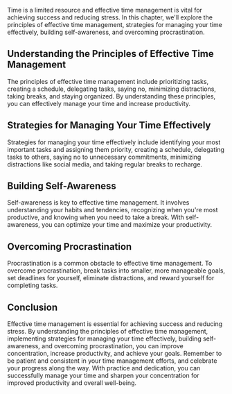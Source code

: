 
Time is a limited resource and effective time management is vital for achieving success and reducing stress. In this chapter, we'll explore the principles of effective time management, strategies for managing your time effectively, building self-awareness, and overcoming procrastination.

Understanding the Principles of Effective Time Management
---------------------------------------------------------

The principles of effective time management include prioritizing tasks, creating a schedule, delegating tasks, saying no, minimizing distractions, taking breaks, and staying organized. By understanding these principles, you can effectively manage your time and increase productivity.

Strategies for Managing Your Time Effectively
---------------------------------------------

Strategies for managing your time effectively include identifying your most important tasks and assigning them priority, creating a schedule, delegating tasks to others, saying no to unnecessary commitments, minimizing distractions like social media, and taking regular breaks to recharge.

Building Self-Awareness
-----------------------

Self-awareness is key to effective time management. It involves understanding your habits and tendencies, recognizing when you're most productive, and knowing when you need to take a break. With self-awareness, you can optimize your time and maximize your productivity.

Overcoming Procrastination
--------------------------

Procrastination is a common obstacle to effective time management. To overcome procrastination, break tasks into smaller, more manageable goals, set deadlines for yourself, eliminate distractions, and reward yourself for completing tasks.

Conclusion
----------

Effective time management is essential for achieving success and reducing stress. By understanding the principles of effective time management, implementing strategies for managing your time effectively, building self-awareness, and overcoming procrastination, you can improve concentration, increase productivity, and achieve your goals. Remember to be patient and consistent in your time management efforts, and celebrate your progress along the way. With practice and dedication, you can successfully manage your time and sharpen your concentration for improved productivity and overall well-being.
